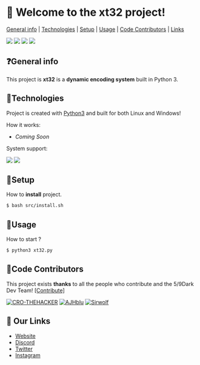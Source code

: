 # 👋 **Welcome to the xt32 project!**
[General info](#general-info) | [Technologies](#technologies) | [Setup](#setup) | [Usage](#usage) | [Code Contributors](#CodeContributors) | [Links](#Links)

![](https://img.shields.io/badge/FiveNineDark-2020-red) ![](https://camo.githubusercontent.com/8930dd7dabdc54b27273533cf1396472b2991555/68747470733a2f2f696d672e736869656c64732e696f2f62616467652f4c6963656e73652d47504c2d2d332e302d677265656e) ![](https://camo.githubusercontent.com/192a20e30298c2c77aed07b61c3d1fc6b9c85d09/68747470733a2f2f696d672e736869656c64732e696f2f646973636f72642f353431383239323935383730343433353432) ![](https://camo.githubusercontent.com/d063b3af2345dbbd117eaa6a618c77bd07443eee/68747470733a2f2f696d672e736869656c64732e696f2f62616467652f707974686f6e2d332d627269676874677265656e2e737667)


## ❓General info
This project is **xt32** is a **dynamic encoding system** built in Python 3.
	
## 🔬Technologies
Project is created with [Python3](https://www.python.org/download/releases/3.0/ "Python3") and built for both Linux and Windows!


How it works:

* *Coming Soon*

System support:

![](https://external-content.duckduckgo.com/iu/?u=http%3A%2F%2Fpadre.perlide.org%2Fstatic%2Falien%2Flinux-logo.png&f=1&nofb=1) ![](https://external-content.duckduckgo.com/iu/?u=https%3A%2F%2Fupload.wikimedia.org%2Fwikipedia%2Fcommons%2Fthumb%2Fe%2Fee%2FWindows_logo_%25E2%2580%2593_2012_%2528dark_blue%2529.svg%2F64px-Windows_logo_%25E2%2580%2593_2012_%2528dark_blue%2529.svg.png&f=1&nofb=1)
	
## 🔌Setup
How to **install** project.

```bash
$ bash src/install.sh
```

## 🚀Usage
How to start ?
```bash
$ python3 xt32.py
```

## 👥Code Contributors
This project exists **thanks** to all the people who contribute and the 5/9Dark Dev Team! [[Contribute]](https://github.com/5-9Dark/xt32/graphs/contributors "[Contribute]")

[![CRO-THEHACKER](https://avatars2.githubusercontent.com/u/36890141?s=60&v=4 "CRO-THEHACKER")](https://github.com/CRO-THEHACKER "CRO-THEHACKER") [![AJHblu](https://avatars1.githubusercontent.com/u/57992230?s=60&v=4 "AJHblu")](https://github.com/AJHblu "AJHblu") [![Sirwolf](https://avatars2.githubusercontent.com/u/65546179?s=60&u=16ded8a7da2647f50a01f1e1a6599fc944fcc658&v=4 "Sirwolf")](https://github.com/Sir-wolf "Sirwolf")

## 🔗 Our Links
 * [Website](https://fiveninedark.com/ "Website")
 * [Discord](https://59dark.ml/discord "Discord")
 * [Twitter](https://twitter.com/FiveNineDark "Twitter")
 * [Instagram](https://instagram.com/fiveninedark "Instagram")
